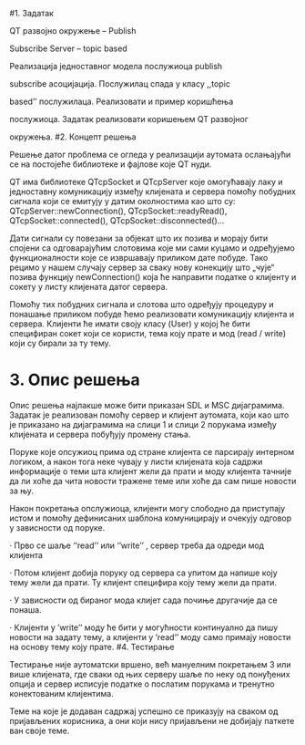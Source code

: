 #1. Задатак

QT развојно окружење – Publish

Subscribe Server – topic based

Реализација једноставног модела послужиоца publish

subscribe асоцијација. Послужилац спада у класу ,,topic

based’’ послужилаца. Реализовати и пример коришћења

послужиоца. Задатак реализовати коришењем QT развојног

окружења.
#2. Концепт решења

Решење датог проблема се огледа у реализацији аутомата ослањајући се на постојеће библиотеке и фајлове које QT нуди.

QT има библиотеке QTcpSocket и QTcpServer које омогућавају лаку и једноставну комуникацију између клијената и сервера помоћу побудних сигнала који се емитују у датим околностима као што су: QTcpServer::newConnection(), QTcpSocket::readyRead(), QTcpSocket::connected(), QTcpSocket::disconnected()…

Дати сигнали су повезани за објекат што их позива и морају бити спојени са одговарајућим слотовима које ми сами куцамо и одређујемо функционалности које се извршавају приликом дате побуде. Тако рецимо у нашем случају сервер за сваку нову конекцију што „чује“ позива функцију newConnection() која ће направити податке о клијенту и сокету у листу клијената датог сервера.

Помоћу тих побудних сигнала и слотова што одређују процедуру и понашање приликом побуде ћемо реализовати комуникацију клијента и сервера. Клијенти ће имати своју класу (User) у којој ће бити специфиран сокет који се користи, тема коју прате и мод (read / write) који су бирали за ту тему.

# 3. Опис решења

Опис решења најлакше може бити приказан SDL и MSC дијаграмима. Задатак је реализован помоћу сервер и клијент аутомата, који као што је приказано на дијаграмима на слици 1 и слици 2 порукама између клијената и сервера побуђују промену стања.

Поруке које опсужиоц прима од стране клијента се парсирају интерном логиком, а након тога неке чувају у листи клијената која садржи информације о теми шта клијент жели да прати и моду клијента тачније да ли хоће да чита новости тражене теме или хоће да сам пише новости за њу.

Након покретања опслужиоца, клијенти могу слободно да приступају истом и помоћу дефинисаних шаблона комуницирају и очекују одговор у зависности од поруке.

· Прво се шаље ‘’read’’ или ‘’write’’ , сервер треба да одреди мод клијента

· Потом клијент добија поруку од сервера са упитом да напише коју тему жели да прати. Ту клијент специфира коју тему жели да прати.

· У зависности од бираног мода клијет сада почиње другачије да се понаша.

· Клијенти у ’write’’ моду ће бити у могућности континуално да пишу новости на задату тему, а клијенти у ’read’’ моду само примају новости на основу тему коју прате.
#4. Тестирање

Тестирање није аутоматски вршено, већ мануелним покретањем 3 или више клијената, где сваки од њих серверу шаље по неку од понуђених опција и сервер исписује податке о послатим порукама и тренутно конектованим клијентима.

Теме на које је додаван садржај успешно се приказују на сваком од пријављених корисника, а они који нису пријављени не добијају паткете ван своје теме.
